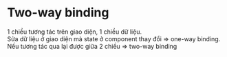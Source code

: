 # Two-way binding

1 chiều tương tác trên giao diện, 1 chiều dữ liệu.  
Sửa dữ liệu ở giao diện mà state ở component thay đổi => one-way binding.  
Nếu tương tác qua lại được giữa 2 chiều => two-way binding
